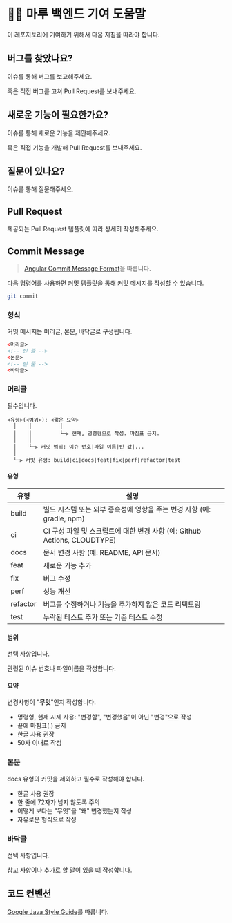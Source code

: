 # 🏄‍♂️ 마루 백엔드 기여 도움말

이 레포지토리에 기여하기 위해서 다음 지침을 따라야 합니다.

## 버그를 찾았나요?

이슈를 통해 버그를 보고해주세요.

혹은 직접 버그를 고쳐 Pull Request를 보내주세요.

## 새로운 기능이 필요한가요?

이슈를 통해 새로운 기능을 제안해주세요.

혹은 직접 기능을 개발해 Pull Request를 보내주세요.

## 질문이 있나요?

이슈를 통해 질문해주세요.

## Pull Request

제공되는 Pull Request 템플릿에 따라 상세히 작성해주세요.

## Commit Message

> [Angular Commit Message Format](https://github.com/angular/angular/blob/main/CONTRIBUTING.md#commit)을 따릅니다.

다음 명령어를 사용하면 커밋 템플릿을 통해 커밋 메시지를 작성할 수 있습니다.

```bash
git commit
```

### 형식

커밋 메시지는 머리글, 본문, 바닥글로 구성됩니다.

```html
<머리글>
<!-- 빈 줄 -->
<본문>
<!-- 빈 줄 -->
<바닥글>
```

### 머리글

필수입니다.

```
<유형>(<범위>): <짧은 요약>
  │    │         │
  │    │         └─⫸ 현재, 명령형으로 작성. 마침표 금지.
  │    │
  │    └─⫸ 커밋 범위: 이슈 번호|파일 이름|빈 값|...
  │
  └─⫸ 커밋 유형: build|ci|docs|feat|fix|perf|refactor|test
```

#### 유형

| 유형       | 설명                                                       |
|----------|----------------------------------------------------------|
| build    | 빌드 시스템 또는 외부 종속성에 영향을 주는 변경 사항 (예: gradle, npm)          |
| ci       | CI 구성 파일 및 스크립트에 대한 변경 사항 (예: Github Actions, CLOUDTYPE) |
| docs     | 문서 변경 사항 (예: README, API 문서)                             |
| feat     | 새로운 기능 추가                                                |
| fix      | 버그 수정                                                    |
| perf     | 성능 개선                                                    |
| refactor | 버그를 수정하거나 기능을 추가하지 않은 코드 리팩토링                            |
| test     | 누락된 테스트 추가 또는 기존 테스트 수정                                  |

#### 범위

선택 사항입니다.

관련된 이슈 번호나 파일이름을 작성합니다.

#### 요약

변경사항이 "**무엇**"인지 작성합니다.

- 명령형, 현재 시제 사용: "변경함", "변경했음"이 아닌 "변경"으로 작성
- 끝에 마침표(.) 금지
- 한글 사용 권장
- 50자 이내로 작성

### 본문

docs 유형의 커밋을 제외하고 필수로 작성해야 합니다.

- 한글 사용 권장
- 한 줄에 72자가 넘지 않도록 주의
- 어떻게 보다는 "무엇"을 "왜" 변경했는지 작성
- 자유로운 형식으로 작성

### 바닥글

선택 사항입니다.

참고 사항이나 추가로 할 말이 있을 떄 작성합니다.

## 코드 컨벤션

[Google Java Style Guide](https://google.github.io/styleguide/javaguide.html)를 따릅니다.

